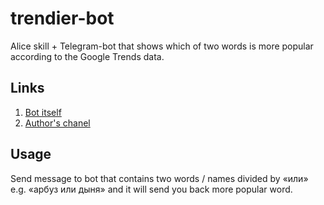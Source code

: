 # trendier-bot
Alice skill + Telegram-bot that shows which of two words is more popular according to the Google Trends data.

Links
----
1. [Bot itself](https://t.me/TrendierBot)
2. [Author's chanel](https://t.me/FilteredInternet)

Usage
---
Send message to bot that contains two words / names divided by «или» e.g. «арбуз или дыня» and it will send you back more popular word.
